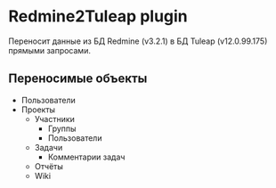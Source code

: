 # Redmine2Tuleap plugin

Переносит данные из БД Redmine (v3.2.1) в БД Tuleap (v12.0.99.175) прямыми запросами.

## Переносимые объекты

* Пользователи
* Проекты
  * Участники
    * Группы
    * Пользователи
  * Задачи
    * Комментарии задач
  * Отчёты
  * Wiki
